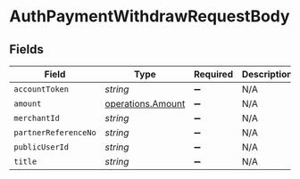 # AuthPaymentWithdrawRequestBody


## Fields

| Field                                                  | Type                                                   | Required                                               | Description                                            | Example                                                |
| ------------------------------------------------------ | ------------------------------------------------------ | ------------------------------------------------------ | ------------------------------------------------------ | ------------------------------------------------------ |
| `accountToken`                                         | *string*                                               | :heavy_minus_sign:                                     | N/A                                                    | 9f7cfb9e8b744785b0e5a0496dccab48                       |
| `amount`                                               | [operations.Amount](../../models/operations/amount.md) | :heavy_minus_sign:                                     | N/A                                                    |                                                        |
| `merchantId`                                           | *string*                                               | :heavy_minus_sign:                                     | N/A                                                    | AYOPOP                                                 |
| `partnerReferenceNo`                                   | *string*                                               | :heavy_minus_sign:                                     | N/A                                                    | 30201012592224045978914301029091010910998              |
| `publicUserId`                                         | *string*                                               | :heavy_minus_sign:                                     | N/A                                                    | AYOPOP-285FRVRWJ                                       |
| `title`                                                | *string*                                               | :heavy_minus_sign:                                     | N/A                                                    | Test                                                   |
